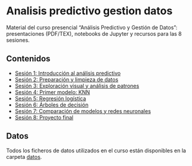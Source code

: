 # Analisis predictivo gestion datos
Material del curso presencial “Análisis Predictivo y Gestión de Datos”: presentaciones (PDF/TEX), notebooks de Jupyter y recursos para las 8 sesiones.

## Contenidos

- [Sesión 1: Introducción al análisis predictivo](session-01/)  
- [Sesión 2: Preparación y limpieza de datos](session-02/)  
- [Sesión 3: Exploración visual y análisis de patrones](session-03/)  
- [Sesión 4: Primer modelo: KNN](session-04/)  
- [Sesión 5: Regresión logística](session-05/)  
- [Sesión 6: Árboles de decisión](session-06/)  
- [Sesión 7: Comparación de modelos y redes neuronales](session-07/)  
- [Sesión 8: Proyecto final](session-08/)  

## Datos

Todos los ficheros de datos utilizados en el curso están disponibles en la carpeta [datos](datos/).
